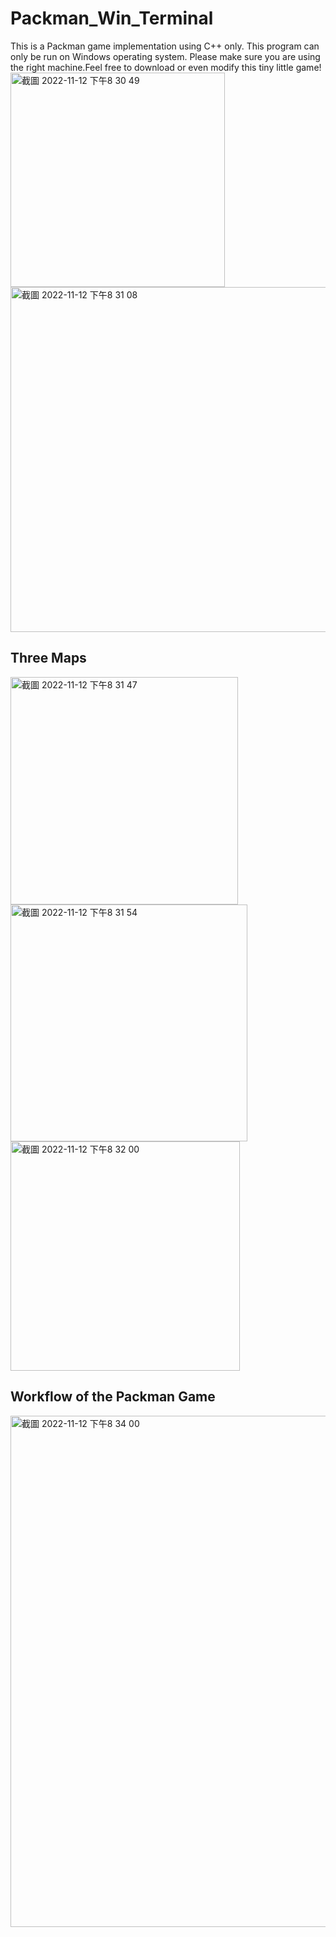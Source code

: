 # Packman_Win_Terminal
This is a Packman game implementation using C++ only. This program can only be run on Windows operating system. Please make sure you are using the right machine.Feel free to download or even modify this tiny little game!
<img width="343" alt="截圖 2022-11-12 下午8 30 49" src="https://user-images.githubusercontent.com/45988014/201474012-e0d93436-7659-487a-899f-44d9bc939018.png">
<img width="552" alt="截圖 2022-11-12 下午8 31 08" src="https://user-images.githubusercontent.com/45988014/201474022-6700abba-ad7c-4c8c-9b0a-afe4cfa82b5d.png">

## Three Maps
<img width="364" alt="截圖 2022-11-12 下午8 31 47" src="https://user-images.githubusercontent.com/45988014/201474043-51cdb425-7b2b-4119-ae58-bb0c5fc73218.png">
<img width="379" alt="截圖 2022-11-12 下午8 31 54" src="https://user-images.githubusercontent.com/45988014/201474046-35190093-838a-4280-8815-bff80b5bd804.png">
<img width="367" alt="截圖 2022-11-12 下午8 32 00" src="https://user-images.githubusercontent.com/45988014/201474050-5b0c61e8-a319-4210-bb1f-5d96a2b8b8b5.png">

## Workflow of the Packman Game
<img width="818" alt="截圖 2022-11-12 下午8 34 00" src="https://user-images.githubusercontent.com/45988014/201474128-bfa84fb7-148e-4b41-8454-5afcf1ddd181.png">
